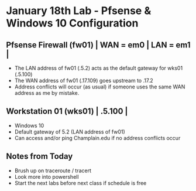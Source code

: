 # January 18th Lab - Pfsense & Windows 10 Configuration
## Pfsense Firewall (fw01) | WAN = em0 | LAN = em1 |
- The LAN address of fw01 (.5.2) acts as the default gateway for wks01 (.5.100)
- The WAN address of fw01 (.17.109) goes upstream to .17.2
- Address conflicts will occur (as usual) if someone uses the same WAN address as me by mistake.
## Workstation 01 (wks01) | .5.100 |
- Windows 10
- Default gateway of 5.2 (LAN address of fw01)
- Can access and/or ping Champlain.edu if no address conflicts occur
## Notes from Today
- Brush up on traceroute / tracert
- Look more into powershell
- Start the next labs before next class if schedule is free
